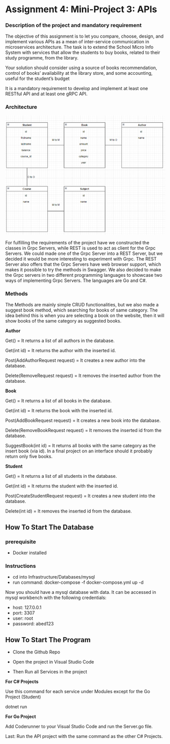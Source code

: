 # Assignment 4: Mini-Project 3: APIs

### Description of the project and mandatory requirement

The objective of this assignment is to let you compare, choose, design, and implement
various APIs as a mean of inter-service communication in microservices architecture.
The task is to extend the School Micro Info System with services that allow the students to
buy books, related to their study programme, from the library.

Your solution should consider using a source of books recommendation, control of books’
availability at the library store, and some accounting, useful for the student’s budget

It is a mandatory requirement to develop and implement at least one RESTful API
and at least one gRPC API.


### Architecture

![](https://github.com/Benjo6/Library-Management-System/blob/master/Images/ER-Diagram.png) 

For fulfilling the requirements of the project have we constructed the classes in Grpc Servers, while REST is used to act as client for the Grpc Servers. We could made one of the Grpc Server into a REST Server, but we decided it would be more interesting to experiment with Grpc. The REST Server also offers that the Grpc Servers have web browser support, which makes it possible to try the methods in Swagger. We also decided to make the Grpc servers in two different programming languages to showcase two ways of implementing Grpc Servers. The languages are Go and C#.

### Methods

The Methods are mainly simple CRUD functionalities, but we also made a suggest book method, which searching for books of same category. The idea behind this is when you are selecting a book on the website, then it will show books of the same category as suggested books.

**Author**

Get() = It returns a list of all authors in the database.

Get(int id) = It returns the author with the inserted id. 

Post(AddAuthorRequest request) = It creates a new author into the database.

Delete(RemoveRequest request) = It removes the inserted author from the database.

**Book**

Get() = It returns a list of all books in the database.

Get(int id) = It returns the book with the inserted id. 

Post(AddBookRequest request) = It creates a new book into the database.

Delete(RemoveBookRequest request) = It removes the inserted id from the database.

SuggestBook(int id) = It returns all books with the same category as the insert book (via id). In a final project on an interface should it probably return only five books.

**Student**

Get() = It returns a list of all students in the database.

Get(int id) = It returns the student with the inserted id. 
 
Post(CreateStudentRequest request) = It creates a new student into the database.

Delete(int id) = It removes the inserted id from the database.

## How To Start The Database

### prerequisite
* Docker installed

### Instructions

* cd into Infrastructure/Databases/mysql
* run command: docker-compose -f docker-compose.yml up -d

Now you should have a mysql database with data. It can be accessed in mysql workbench with the following credentials:

* host: 127.0.0.1
* port: 3307
* user: root
* password: abed123

## How To Start The Program

- Clone the Github Repo

- Open the project in Visual Studio Code

- Then Run all Services in the project

**For C# Projects**

Use this command for each service under Modules except for the Go Project (Student)

dotnet run

**For Go Project**

Add Coderunner to your Visual Studio Code and run the Server.go file.

Last: Run the API project with the same command as the other C# Projects.
